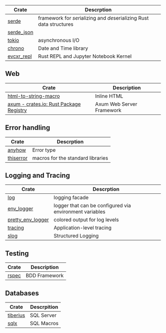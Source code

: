 | Crate                                             | Descrption                                                           |
| ------------------------------------------------- | -------------------------------------------------------------------- |
| [serde](https://crates.io/crates/serde)           | framework for *ser*ializing and *de*serializing Rust data structures |
| [serde_json](https://crates.io/crates/serde_json) |                                                                      |
| [tokio](https://crates.io/crates/tokio)           | asynchronous I/O                                                     |
| [chrono](https://crates.io/crates/chrono)         | Date and Time library                                                |
| [evcxr_repl](https://crates.io/crates/evcxr_repl) | Rust REPL and Jupyter Notebook Kernel                                |

## Web

| Crate                                                                                    | Description               |
| ---------------------------------------------------------------------------------------- | ------------------------- |
| [html-to-string-macro](https://crates.io/crates/html-to-string-macro/0.2.5/dependencies) | Inline HTML               |
| [axum - crates.io: Rust Package Registry](https://crates.io/crates/axum)                 | Axum Web Server Framework |

## Error handling

| Crate                                                           | Descrption                                                           |
| --------------------------------------------------------------- | -------------------------------------------------------------------- |
| [anyhow](https://crates.io/crates/anyhow)                       | Error type                                                           |
| [thiserror](https://crates.io/crates/thiserror)                 | macros for the standard libraries                                    |

## Logging and Tracing

| Crate                                                           | Descrption                                              |
| --------------------------------------------------------------- | ------------------------------------------------------- |
| [log](https://crates.io/crates/log)                             | logging facade                                          |
| [env_logger](https://crates.io/crates/env_logger)               | logger that can be configured via environment variables |
| [pretty_env_logger](https://crates.io/crates/pretty_env_logger) | colored output for log levels                           |
| [tracing](https://crates.io/crates/tracing)                     | Application-level tracing                               |
| [slog](https://crates.io/crates/slog)                           | Structured Logging                                      |

## Testing

| Crate                                        | Description   |
| -------------------------------------------- | ------------- |
| [rspec](https://github.com/rust-rspec/rspec) | BDD Framework |

## Databases

| Crate                                                  | Descrpition |
| ------------------------------------------------------ | ----------- |
| [tiberius](https://docs.rs/tiberius/latest/tiberius/#) | SQL Server  |
| [sqlx](https://crates.io/crates/sqlx)                  | SQL Macros  |
